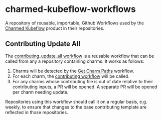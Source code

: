 # charmed-kubeflow-workflows

A repository of reusable, importable, Github Workflows used by the [Charmed Kubeflow](https://charmed-kubeflow.io/) product in their repositories.

## Contributing Update All

The [contributing_update_all workflow](/.github/workflows/contributing_update_all.yaml) is a reusable workflow that can be called from any a repository containing charms. It works as follows:
1. Charms will be detected by the [Get Charm Paths](/.github/workflows/get-charm-paths.sh) workflow.
1. For each charm, the [contributing workflow](https://github.com/canonical/kubeflow-ci/tree/main/actions/contributing-update) will be called.
1. For any charms whose contributing file is out of date relative to their contributing inputs, a PR will be opened. A separate PR will be opened per charm needing update.

Repositories using this workflow should call it on a regular basis, e.g. weekly, to ensure that changes to the base contributing template are reflected in those repositories.

